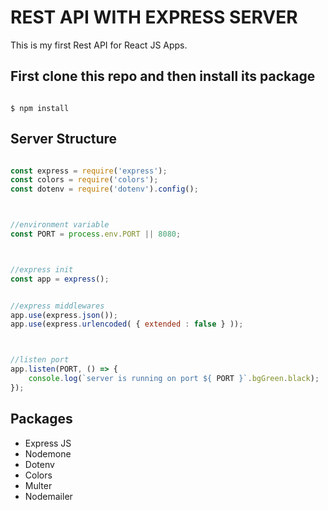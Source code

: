 # REST API WITH EXPRESS SERVER

This is my first Rest API for React JS Apps.

## First clone this repo and then install its package


```console

$ npm install

```

## Server Structure

```js

const express = require('express');
const colors = require('colors');
const dotenv = require('dotenv').config();



//environment variable
const PORT = process.env.PORT || 8080;



//express init
const app = express();


//express middlewares
app.use(express.json());
app.use(express.urlencoded( { extended : false } ));



//listen port
app.listen(PORT, () => {
    console.log(`server is running on port ${ PORT }`.bgGreen.black);
});


```

## Packages

* Express JS
* Nodemone
* Dotenv
* Colors
* Multer
* Nodemailer

